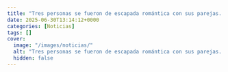 ```yaml
---
title: "Tres personas se fueron de escapada romántica con sus parejas. Las parejas tenían algo en común - eran una IA"
date: 2025-06-30T13:14:12+0000
categories: [Noticias]
tags: []
cover:
  image: "/images/noticias/"
  alt: "Tres personas se fueron de escapada romántica con sus parejas. Las parejas tenían algo en común - eran una IA"
  hidden: false
---
```



